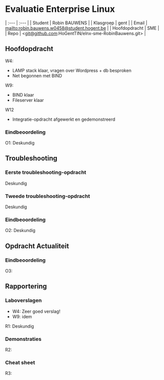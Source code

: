 # Evaluatie Enterprise Linux

| :---          | :---                                                 |
| Student       | Robin BAUWENS                                        |
| Klasgroep     | gent                                                 |
| Email         | <mailto:robin.bauwens.w0458@student.hogent.be>       |
| Hoofdopdracht | SME                                                  |
| Repo          | <git@github.com:HoGentTIN/elnx-sme-RobinBauwens.git> |

## Hoofdopdracht

W4:

- LAMP stack klaar, vragen over Wordpress + db besproken
- Net begonnen met BIND

W9:

- BIND klaar
- Fileserver klaar

W12

- Integratie-opdracht afgewerkt en gedemonstreerd

### Eindbeoordeling

O1: Deskundig

## Troubleshooting

### Eerste troubleshooting-opdracht

Deskundig

### Tweede troubleshooting-opdracht

Deskundig

### Eindbeoordeling

O2: Deskundig

## Opdracht Actualiteit

### Eindbeoordeling

O3: <BEOORDELING>

## Rapportering

### Laboverslagen

- W4: Zeer goed verslag!
- W9: idem

R1: Deskundig

### Demonstraties

R2: <BEOORDELING>

### Cheat sheet

R3: <BEOORDELING>

